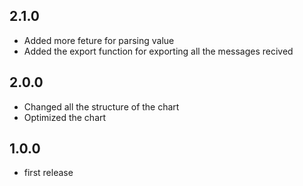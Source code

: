 ## 2.1.0
- Added more feture for parsing value
- Added the export function for exporting all the messages recived

## 2.0.0
- Changed all the structure of the chart
- Optimized the chart 

## 1.0.0
- first release